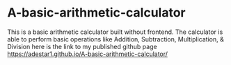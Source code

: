 # A-basic-arithmetic-calculator
This is a basic arithmetic calculator built without frontend.
The calculator is able to perform basic operations like Addition, Subtraction, Multiplication, & Division
here is the link to my published github page
https://adestar1.github.io/A-basic-arithmetic-calculator/
